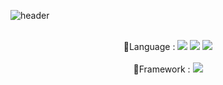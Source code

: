 
![header](https://capsule-render.vercel.app/api?type=Waving&color=timeAuto&text=WooGi&fontAlignY=45&fontSize=40&height=150&animation=blinking&desc=23.06.21~&descAlignY=70)
<br><br>
<div align = "center">
 📱Language : <img src="https://img.shields.io/badge/JavaScript-F7DF1E?style=for-the-badge&logo=JavaScript&logoColor=black">
 <img src="https://img.shields.io/badge/HTML5-E34F26?style=for-the-badge&logo=HTML5&logoColor=white">
 <img src="https://img.shields.io/badge/CSS3-1572B6?style=for-the-badge&logo=CSS3&logoColor=white"><br><br>
 📖Framework : <img src="https://img.shields.io/badge/Bootstrap-7952B3?style=for-the-badge&logo=Bootstrap&logoColor=white">

<!--
**WooGi1020/WooGi1020** is a ✨ _special_ ✨ repository because its `README.md` (this file) appears on your GitHub profile.

Here are some ideas to get you started:

- 🔭 I’m currently working on ...
- 🌱 I’m currently learning ...
- 👯 I’m looking to collaborate on ...
- 🤔 I’m looking for help with ...
- 💬 Ask me about ...
- 📫 How to reach me: ...
- 😄 Pronouns: ...
- ⚡ Fun fact: ...
-->
